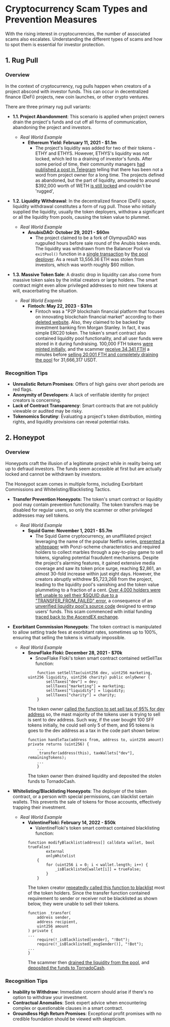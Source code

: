 # Cryptocurrency Scam Types and Prevention Measures

With the rising interest in cryptocurrencies, the number of associated scams also escalates. Understanding the different types of scams and how to spot them is essential for investor protection.

## 1. Rug Pull

### Overview

In the context of cryptocurrency, rug pulls happen when creators of a project abscond with investor funds. This can occur in decentralized finance (DeFi) projects, new coin launches, or other crypto ventures.

There are three primary rug pull variants:

- **1.1. Project Abandonment**: This scenario is applied when project owners drain the project's funds and cut off all forms of communication, abandoning the project and investors.
	- *Real World Example*
		- **Ethereum Yield: February 11, 2021 - $1.1m**
			- The project's liquidity was added for two of their tokens - ETHY and ETHYS. However, ETHYS's liquidity was not locked, which led to a draining of investor's funds. After some period of time, their community managers [had published a post in Telegram](https://archive.is/fSGYW) telling that there has been not a word from project owner for a long time. The projects defined as abandoned, but the part of liquidity, amounted to around $392,000 worth of WETH [is still locked](https://etherscan.io/address/0xBe78353416003aa6e2c38E85249FDEe3Ce8c9B1B) and couldn't be 'rugged', 
    
- **1.2. Liquidity Withdrawal**: In the decentralized finance (DeFi) space, liquidity withdrawal constitutes a form of rug pull. Those who initially supplied the liquidity, usually the token deployers, withdraw a significant or all the liquidity from pools, causing the token value to plummet.
	- *Real World Example*
		- **AnubisDAO: October 29, 2021 - $60m**
			- The project claimed to be a fork of OlympusDAO was rugpulled hours before sale round of the Anubis token ends. The liquidity was withdrawn from the Balancer Pool via `exitPool()` function in a [single transaction](https://etherscan.io/tx/0x551890a877c57cf19ddcb312c0a9962029225373daf2815f3720b723bd79b7b0) by [the pool deployer](https://etherscan.io/address/0x872254d530ae8983628cb1eaafc51f78d78c86d9). As a result 13,556.36 ETH was stolen from investors, which was worth roughly $60 million.
    
- **1.3. Massive Token Sale**: A drastic drop in liquidity can also come from massive token sales by the initial creators or large holders. The smart contract might even allow privileged addresses to mint new tokens at will, exacerbating the situation.
	- *Real World Exapmle*
		- **Fintoch: May 22, 2023 - $31m**
			- Fintoch was a "P2P blockchain financial platform that focuses on innovating blockchain financial market" according to their [deleted website](https://archive.ph/9kewL). Also, they claimed to be backed by investment banking firm Morgan Stanley. In fact, it was simple ERC20 token. The token's smart contract also contained liquidity pool functionality, and all user funds were stored in it during fundraising. 100,000 FTH tokens [were minted initially](https://bscscan.com/tx/0x3ef479ba75e07ad04f02b5a5f4df476bbbc83bb5d15fdcd2acd1955a4e87fce6), and the scammer [receive 34,341 FTH](https://bscscan.com/tx/0xee053bf3c429603319d352979e09b207103a08ebf5f42aa0ddd22a9d67f004d6) a minutes before [selling 20,001 FTH and completely draining the pool](https://bscscan.com/tx/0xa5e64161928ee40f6af02a32fc5c1fb9efa05cca6b91d88326279329b71c7ea2) for 31,666,317 USDT.

### Recognition Tips

- **Unrealistic Return Promises**: Offers of high gains over short periods are red flags.
- **Anonymity of Developers**: A lack of verifiable identity for project creators is concerning.
- **Lack of Contract Transparency**: Smart contracts that are not publicly viewable or audited may be risky.
- **Tokenomics Scrutiny**: Evaluating a project's token distribution, minting rights, and liquidity provisions can reveal potential risks.

## 2. Honeypot

### Overview

Honeypots craft the illusion of a legitimate project while in reality being set up to defraud investors. The funds seem accessible at first but are actually locked and cannot be withdrawn by investors.

The Honeypot scam comes in multiple forms, including Exorbitant Commissions and Whitelisting/Blacklisting Tactics.

- **Transfer Prevention Honeypots:** The token's smart contract or liquidity pool may contain prevention functionality. The token transfers may be disabled for regular users, so only the scammer or other privileged addresses may sell tokens.
	- *Real World Example*
		- **Squid Game: November 1, 2021 - $5.7m**
			- The Squid Game cryptocurrency, an unaffiliated project leveraging the name of the popular Netflix series, [presented a whitepaper](https://drive.google.com/file/d/1--4MDZ-2lNmh9KpZ0TfosVHkAPCuxD6Y) with Ponzi-scheme characteristics and required holders to collect marbles through a pay-to-play game to sell tokens, signaling potential fraudulent mechanisms. Despite the project's alarming features, it gained extensive media coverage and saw its token price surge, reaching $2,861, an almost 30-fold increase within just eight days. However, the creators abruptly withdrew $5,723,268 from the project, leading to the liquidity pool's vanishing and the token value plummeting to a fraction of a cent. [Over 4,000 holders were left unable to sell their $SQUID due to a "TRANSFER_FROM_FAILED" error](https://www.reddit.com/r/CryptoCurrency/comments/qj9efi/the_biggest_honeypot_ever/), a consequence of an [unverified liquidity pool's source code](https://bscscan.com/address/0x5b871670d4f1d81591ecf641588a28f5032c9dcd) designed to entrap users' funds. This scam commenced with initial funding [traced back to the AscendEX exchange](https://bscscan.com/tx/0x617ab9cc0c4487c08e4888f5ed5270b2d7dce045f80d50724062d35678d4e912).

- **Exorbitant Commission Honeypots**: The token contract is manipulated to allow setting trade fees at exorbitant rates, sometimes up to 100%, ensuring that selling the tokens is virtually impossible.
	- *Real World Example*
		- **SnowFlake Floki: December 28, 2021 - $70k**
			- SnowFlake Floki's token smart contract contained setSellTax function:
			```solidity
			    function setSellTax(uint256 dev, uint256 marketing, uint256 liquidity, uint256 charity) public onlyOwner {
			        sellTaxes["dev"] = dev;
			        sellTaxes["marketing"] = marketing;
			        sellTaxes["liquidity"] = liquidity;
			        sellTaxes["charity"] = charity;
			    }
			```
			The token owner [called the function to set sell tax of 95% for dev address](https://bscscan.com/tx/0xe8e6680e9ed778c6bc9f01e86986b54fdb8462df43bc628b193cdca46ef678e5) so, the mast majority of the tokens user is trying to sell is sent to dev address. Such way, if the user bought 100 SFF tokens initially, he could sell only 5 of them, and 95 tokens is goes to the dev address as a tax in the code part shown below:
			```solidity:
			function handleTax(address from, address to, uint256 amount) private returns (uint256) {
				...
			    _transfer(address(this), taxWallets["dev"], remainingTokens);
			    ...
			    }
		  ```
			The token owner then drained liquidity and deposited the stolen funds to TornadoCash. 
    
- **Whitelisting/Blacklisting Honeypots**: The deployer of the token contract, or a person with special permissions, can blacklist certain wallets. This prevents the sale of tokens for those accounts, effectively trapping their investment.
	- *Real World Example*
		- **ValentineFloki: February 14, 2022 - $50k**
			- ValentineFloki's token smart contract contained blacklisting function:
			```solidity
			function modifyBlacklist(address[] calldata wallet, bool trueFalse)
			        external
			        onlyWhitelist
			    {
			        for (uint256 i = 0; i < wallet.length; i++) {
			            _isBlacklisted[wallet[i]] = trueFalse;
			        }
			    }
			```
			The token creator [repeatedly called this function to blacklist](https://bscscan.com/tx/0x7cb7095dd5e6ee4917a85f7f2358eefbcbd6d39069e9a54fb2cf132ad9637f36) most of the token holders. Since the transfer function contained requirement to sender or receiver not be blacklisted as shown below, they were unable to sell their tokens.
			```solidity:
		    function _transfer(
		        address sender,
		        address recipient,
		        uint256 amount
		    ) private {
		    ...
		        require(!_isBlacklisted[sender], "!Bot");
		        require(!_isBlacklisted[_msgSender()], "!Bot");
		    ...
		    }
		  ```
			The scammer then [drained the liquidity from the pool](https://bscscan.com/tx/0xf87d78d8498aca6140e5c2a2a15e238ecc3f863305d1aafd1d40d12faf93d88f), and [deposited the funds to TornadoCash](https://bscscan.com/tx/0x7e05397a357d37f290b720b9f03d940ae12698b63e71ee11560208cd00cf6e29).
### Recognition Tips

- **Inability to Withdraw**: Immediate concern should arise if there's no option to withdraw your investment.
- **Contractual Anomalies**: Seek expert advice when encountering complex or questionable clauses in a smart contract.
- **Groundless High Return Promises**: Exceptional profit promises with no credible foundation should be viewed with skepticism.